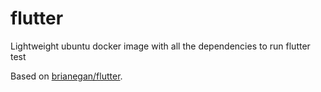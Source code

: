 # flutter
Lightweight ubuntu docker image with all the dependencies to run flutter test

Based on [brianegan/flutter](https://hub.docker.com/r/brianegan/flutter/dockerfile).
